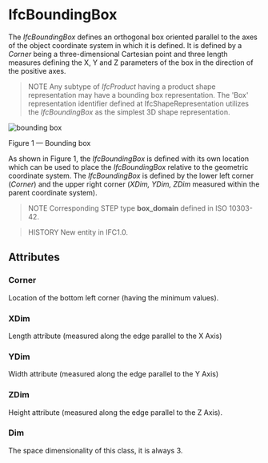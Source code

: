 # IfcBoundingBox

The _IfcBoundingBox_ defines an orthogonal box oriented parallel to the axes of the object coordinate system in which it is defined. It is defined by a _Corner_ being a three-dimensional Cartesian point and three length measures defining the X, Y and Z parameters of the box in the direction of the positive axes.<!-- end of definition -->

> NOTE  Any subtype of _IfcProduct_ having a product shape representation may have a bounding box representation. The 'Box' representation identifier defined at IfcShapeRepresentation utilizes the _IfcBoundingBox_ as the simplest 3D shape representation.

![bounding box](../../../../figures/ifcboundingbox-layout1.gif)

Figure 1 — Bounding box

As shown in Figure 1, the <em>IfcBoundingBox</em> is defined with its own location which can be used to place the <em>IfcBoundingBox</em> relative to the geometric coordinate system. The <em>IfcBoundingBox</em> is defined by the lower left corner (<em>Corner</em>) and the upper right corner (<em>XDim, YDim, ZDim</em> measured within the parent coordinate system).

> NOTE  Corresponding STEP type **box_domain** defined in ISO 10303-42.

> HISTORY  New entity in IFC1.0.

## Attributes

### Corner
Location of the bottom left corner (having the minimum values).

### XDim
Length attribute (measured along the edge parallel to the X Axis)

### YDim
Width attribute (measured along the edge parallel to the Y Axis)

### ZDim
Height attribute (measured along the edge parallel to the Z Axis).

### Dim
The space dimensionality of this class, it is always 3.
